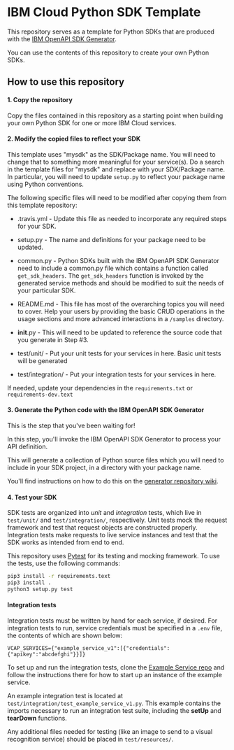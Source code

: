 # IBM Cloud Python SDK Template
This repository serves as a template for Python SDKs that are produced with the
[IBM OpenAPI SDK Generator](https://github.ibm.com/CloudEngineering/openapi-sdkgen).

You can use the contents of this repository to create your own Python SDKs.

## How to use this repository

#### 1. Copy the repository
Copy the files contained in this repository as a starting point when building your own Python SDK
for one or more IBM Cloud services.

#### 2. Modify the copied files to reflect your SDK

This template uses "mysdk" as the SDK/Package name.  You will need to change that to something
more meaningful for your service(s).  Do a search in the template files for "mysdk" and replace with your
SDK/Package name.  In particular, you will need to update `setup.py` to reflect your package name using Python conventions.

The following specific files will need to be modified after copying them from this template repository:
* .travis.yml - Update this file as needed to incorporate any required steps for your SDK.

* setup.py - The name and definitions for your package need to be updated.

* common.py - Python SDKs built with the IBM OpenAPI SDK Generator need to include a common.py file which contains a function called `get_sdk_headers`.  The `get_sdk_headers` function is invoked by the generated service methods and should be modified to suit the needs of your particular SDK.

* README.md - This file has most of the overarching topics you will need to cover.  Help your users by providing the basic CRUD operations in the usage sections and more advanced interactions in a `/samples` directory.

* __init__.py - This will need to be updated to reference the source code that you generate in Step #3.

* test/unit/ - Put your unit tests for your services in here. Basic unit tests will be generated

* test/integration/ - Put your integration tests for your services in here.

If needed, update your dependencies in the `requirements.txt` or `requirements-dev.text`

#### 3. Generate the Python code with the IBM OpenAPI SDK Generator
This is the step that you've been waiting for!

In this step, you'll invoke the IBM OpenAPI SDK Generator to process your API definition.

This will generate a collection of Python source files which you will need to include in your SDK project, in a directory with your package name.

You'll find instructions on how to do this on the [generator repository wiki](https://github.ibm.com/CloudEngineering/openapi-sdkgen/wiki/Usage-Instructions).

#### 4. Test your SDK
SDK tests are organized into *unit* and *integration* tests, which live in `test/unit/` and `test/integration/`, respectively. Unit tests mock the request framework and test that request objects are constructed properly. Integration tests make requests to live service instances and test that the SDK works as intended from end to end.

This repository uses [Pytest](https://docs.pytest.org/en/latest/) for its testing and mocking framework. To use the tests, use the following commands:

```bash
pip3 install -r requirements.text
pip3 install .
python3 setup.py test
```

#### Integration tests
Integration tests must be written by hand for each service, if desired. For integration tests to run, service credentials must be specified in a `.env` file, the contents of which are shown below:

`VCAP_SERVICES={"example_service_v1":[{"credentials":{"apikey":"abcdefghi"}}]}`

To set up and run the integration tests, clone the [Example Service repo](https://github.ibm.com/CloudEngineering/example-service) and follow the instructions there for how to start up an instance of the example service.

An example integration test is located at `test/integration/test_example_service_v1.py`. This example contains the imports necessary to run an integration test suite, including the **setUp** and **tearDown** functions.

Any additional files needed for testing (like an image to send to a visual recognition service) should be placed in `test/resources/`.
